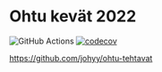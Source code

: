 # Ohtu kevät 2022

![GitHub Actions](https://github.com/johyy/ohtu-2022-viikko1/workflows/CI/badge.svg)
[![codecov](https://codecov.io/gh/johyy/ohtu-2022-viikko1/branch/main/graph/badge.svg?token=V38ARL4BFO)](https://codecov.io/gh/johyy/ohtu-2022-viikko1)

https://github.com/johyy/ohtu-tehtavat
